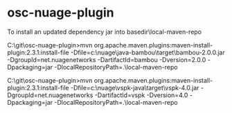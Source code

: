 # osc-nuage-plugin
To install an updated dependency jar into basedir\local-maven-repo

C:\git\osc-nuage-plugin>mvn org.apache.maven.plugins:maven-install-plugin:2.3.1:install-file -Dfile=c:\nuage\java-bambou\target\bambou-2.0.0.jar -DgroupId=net.nuagenetworks -DartifactId=bambou -Dversion=2.0.0 -Dpackaging=jar   -DlocalRepositoryPath=.\local-maven-repo

C:\git\osc-nuage-plugin>mvn org.apache.maven.plugins:maven-install-plugin:2.3.1:install-file -Dfile=c:\nuage\vspk-java\target\vspk-4.0.jar -DgroupId=net.nuagenetworks -DartifactId=vspk -Dversion=4.0 -Dpackaging=jar   -DlocalRepositoryPath=.\local-maven-repo
